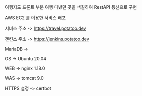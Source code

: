 여행지도 프론트 부분
여행 다녔던 곳을 색칠하여 RestAPI 통신으로 구현



AWS EC2 를 이용한 서비스 배포

서비스 주소 -> https://travel.potatoo.dev

젠킨스 주소 -> https://jenkins.potatoo.dev

MariaDB -> 

OS -> Ubuntu 20.04

WEB -> nginx 1.18.0

WAS -> tomcat 9.0

HTTPS 설정 -> certbot

